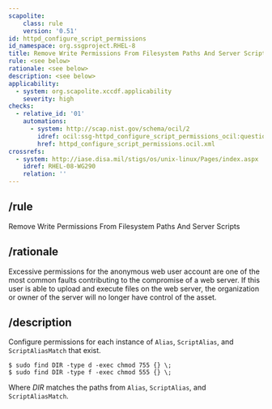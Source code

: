 ```yaml
---
scapolite:
    class: rule
    version: '0.51'
id: httpd_configure_script_permissions
id_namespace: org.ssgproject.RHEL-8
title: Remove Write Permissions From Filesystem Paths And Server Scripts
rule: <see below>
rationale: <see below>
description: <see below>
applicability:
  - system: org.scapolite.xccdf.applicability
    severity: high
checks:
  - relative_id: '01'
    automations:
      - system: http://scap.nist.gov/schema/ocil/2
        idref: ocil:ssg-httpd_configure_script_permissions_ocil:questionnaire:1
        href: httpd_configure_script_permissions.ocil.xml
crossrefs:
  - system: http://iase.disa.mil/stigs/os/unix-linux/Pages/index.aspx
    idref: RHEL-08-WG290
    relation: ''
---
```



## /rule

Remove Write Permissions From Filesystem Paths And Server Scripts

## /rationale

Excessive
permissions for the anonymous web user account are one of the most
common faults contributing to the compromise of a web server. If this
user is able to upload and execute files on the web server, the
organization or owner of the server will no longer have control of the
asset.

## /description

Configure
permissions for each instance of `Alias`, `ScriptAlias`, and
`ScriptAliasMatch` that exist.

``` 
$ sudo find DIR -type d -exec chmod 755 {} \;
$ sudo find DIR -type f -exec chmod 555 {} \;
```

Where *DIR* matches the paths from `Alias`, `ScriptAlias`, and
`ScriptAliasMatch`.
